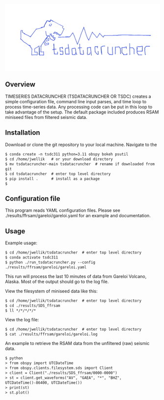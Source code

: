 <img src="https://github.com/jwellik/tsdatacruncher/blob/main/img/trex.png" width=1510 alt="TREX!" />

## Overview
TIMESERIES DATACRUNCHER (TSDATACRUNCHER OR TSDC) creates a simple configuration file, command line input parses, and time loop to process time-series data. Any processing code can be put in this loop to take advantage of the setup. The default package included produces RSAM miniseed files from filtered seismic data.

## Installation
Download or clone the git repository to your local machine. Navigate to the 


```
$ conda create -n tsdc311 python=3.11 obspy bokeh psutil
$ cd /home/jwellik   # or your download directory
$ mv tsdatacruncher-main tsdatacruncher  # rename if downloaded from git
$ cd tsdatacruncher  # enter top level directory
$ pip install .      # install as a package
$ 
```

## Configuration file
This program reads YAML configuration files.
Please see ./results/ffrsam/gareloi/gareloi.yaml for an example and documentation.


## Usage
Example usage:
```
$ cd /home/jwellik/tsdatacruncher  # enter top level directory
$ conda activate tsdc311
$ python ./run_tsdatacruncher.py --config ./results/ffrsam/gareloi/gareloi.yaml
```

This run will process the last 10 minutes of data from Gareloi Volcano, Alaska. Most of the output should go to the log file.

View the filesystem of miniseed data like this:
```
$ cd /home/jwellik/tsdatacruncher  # enter top level directory
$ cd ./results/SDS_ffrsam
$ ll */*/*/*/*
```

View the log file:
```
$ cd /home/jwellik/tsdatacruncher  # enter top level directory
$ cat ./results/ffrsam/gareloi/gareloi.log
```

An example to retrieve the RSAM data from the unfiltered (raw) seismic data.
```
$ python
> from obspy import UTCDateTime
> from obspy.clients.filesystem.sds import Client
> client = Client("./results/SDS_ffrsam/0000-0000")
> st = client.get_waveforms("AV", "GAEA", "*", "BHZ", UTCDateTime()-86400, UTCDateTime())
> print(st)
> st.plot()
```